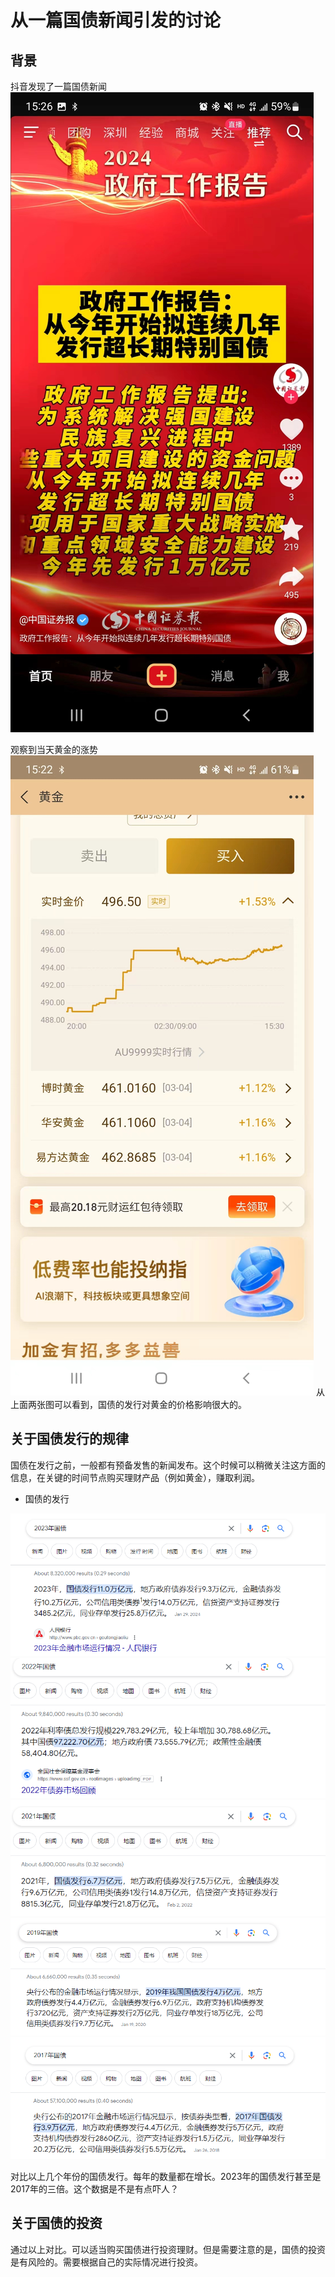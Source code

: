 # 从一篇国债新闻引发的讨论

## 背景
抖音发现了一篇国债新闻  
![img_1.png](./img/img_6.jpg)

观察到当天黄金的涨势
![img_1.png](./img/img_7.jpg)
从上面两张图可以看到，国债的发行对黄金的价格影响很大的。


## 关于国债发行的规律
国债在发行之前，一般都有预备发售的新闻发布。这个时候可以稍微关注这方面的信息，在关键的时间节点购买理财产品（例如黄金），赚取利润。
- 国债的发行

![img_1.png](./img/img_6.png)
![img_1.png](./img/img_7.png)
![img_1.png](./img/img_8.png)
![img_1.png](./img/img_9.png)
![img_1.png](./img/img_10.png)


对比以上几个年份的国债发行。每年的数量都在增长。2023年的国债发行甚至是2017年的三倍。这个数据是不是有点吓人？

## 关于国债的投资
通过以上对比。可以适当购买国债进行投资理财。但是需要注意的是，国债的投资是有风险的。需要根据自己的实际情况进行投资。

